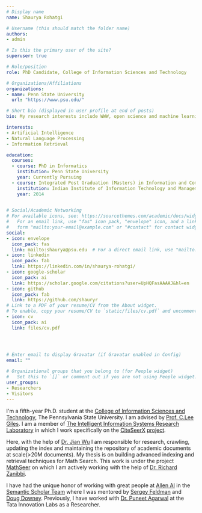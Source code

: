 ```yaml
---
# Display name
name: Shaurya Rohatgi

# Username (this should match the folder name)
authors:
- admin

# Is this the primary user of the site?
superuser: true

# Role/position
role: PhD Candidate, College of Information Sciences and Technology

# Organizations/Affiliations
organizations:
- name: Penn State University
  url: "https://www.psu.edu/"

# Short bio (displayed in user profile at end of posts)
bio: My research interests include WWW, open science and machine learning.

interests:
- Artificial Intelligence
- Natural Language Processing
- Information Retrieval

education:
  courses:
  - course: PhD in Informatics
    institution: Penn State University
    year: Currently Pursuing
  - course: Integrated Post Graduation (Masters) in Information and Communication Technology
    institution: Indian Institute of Information Technology and Management, Gwalior 
    year: 2014
  

# Social/Academic Networking
# For available icons, see: https://sourcethemes.com/academic/docs/widgets/#icons
#   For an email link, use "fas" icon pack, "envelope" icon, and a link in the
#   form "mailto:your-email@example.com" or "#contact" for contact widget.
social:
- icon: envelope
  icon_pack: fas
  link: mailto:shaurya@psu.edu  # For a direct email link, use "mailto:shaurya@psu.edu".
- icon: linkedin
  icon_pack: fab
  link: https://linkedin.com/in/shaurya-rohatgi/
- icon: google-scholar
  icon_pack: ai
  link: https://scholar.google.com/citations?user=UpHQFasAAAAJ&hl=en
- icon: github
  icon_pack: fab
  link: https://github.com/shauryr
# Link to a PDF of your resume/CV from the About widget.
# To enable, copy your resume/CV to `static/files/cv.pdf` and uncomment the lines below.  
- icon: cv
  icon_pack: ai
  link: files/cv.pdf




# Enter email to display Gravatar (if Gravatar enabled in Config)
email: ""
  
# Organizational groups that you belong to (for People widget)
#   Set this to `[]` or comment out if you are not using People widget.  
user_groups:
- Researchers
- Visitors
---
```


I'm a fifth-year Ph.D. student at the [College of Information Sciences and Technology](https://ist.psu.edu/), The Pennsylvania State University. I am advised by [Prof. C.Lee Giles](https://clgiles.ist.psu.edu/). I am a member of [The Intelligent Information Systems Research Laboratory](http://iis.ist.psu.edu/) in which I work specifically on the [CiteSeerX](http://citeseerx.ist.psu.edu/index) [project](http://csxstatic.ist.psu.edu/). 

Here, with the help of [Dr. Jian Wu](https://fanchyna.wixsite.com/jianwu) I am responsible for research, crawling, updating the index and maintaining the repository of academic documents at scale(>20M documents).  My thesis is on building advanced indexing and retrieval techniques for Math Search. This work is under the project [MathSeer](https://www.cs.rit.edu/~dprl/mathseer/) on which I am actively working with the help of [Dr. Richard Zanibbi](https://www.cs.rit.edu/~rlaz/). 

I have had the unique honor of working with great people at [Allen AI](https://allenai.org/) in the [Semantic Scholar Team](https://www.semanticscholar.org/) where I was mentored by [Sergey Feldman](https://www.data-cowboys.com/) and [Doug Downey](https://users.cs.northwestern.edu/~ddowney/).
Previously, I have worked with [Dr. Puneet Agarwal](https://www.linkedin.com/in/agarwalpuneet/) at the Tata Innovation Labs as a Researcher. 

